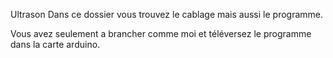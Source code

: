 Ultrason
Dans ce dossier vous trouvez le cablage mais aussi le programme.

Vous avez seulement a brancher comme moi et téléversez le programme dans la carte arduino.
